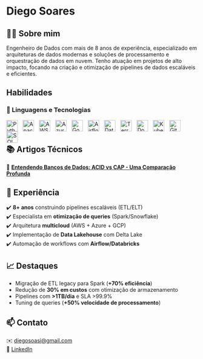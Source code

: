 # Diego Soares  

## 👨‍💻 Sobre mim

Engenheiro de Dados com mais de 8 anos de experiência, especializado em arquiteturas de dados modernas e soluções de processamento e orquestração de dados em nuvem. Tenho atuação em projetos de alto impacto, focando na criação e otimização de pipelines de dados escaláveis e eficientes.

##  Habilidades  

### 🤖 Linguagens e Tecnologias

<img 
    align="left" 
    alt="Python"
    title="Python" 
    width="30px" 
    style="padding-right: 10px;" 
    src="https://cdn.jsdelivr.net/gh/devicons/devicon@latest/icons/python/python-original.svg" 
/>
<img 
    align="left" 
    alt="Apache Spark" 
    title="Apache Spark"
    width="30px" 
    style="padding-right: 10px;" 
    src="https://cdn.jsdelivr.net/gh/devicons/devicon@latest/icons/apachespark/apachespark-original.svg" 
/>
<img 
    align="left" 
    alt="AWS"
    title="AWS" 
    width="30px" 
    style="padding-right: 10px;" 
    src="https://d1.awsstatic.com/logos/aws-logo-lockups/poweredby-aws-dark-bg.svg" 
/>
<img 
    align="left" 
    alt="Azure" 
    title="Azure"
    width="30px" 
    style="padding-right: 10px;" 
    src="https://cdn.jsdelivr.net/gh/devicons/devicon@latest/icons/azure/azure-original.svg" 
/>
<img 
    align="left" 
    alt="Google Cloud" 
    title="Google Cloud"
    width="30px" 
    style="padding-right: 10px;" 
    src="https://cdn.jsdelivr.net/gh/devicons/devicon@latest/icons/googlecloud/googlecloud-original.svg" 
/>
<img 
    align="left" 
    alt="Airflow" 
    title="Airflow"
    width="30px" 
    style="padding-right: 10px;" 
    src="https://cdn.jsdelivr.net/gh/devicons/devicon@latest/icons/apacheairflow/apacheairflow-original.svg" 
/>
<img 
    align="left" 
    alt="Databricks" 
    title="Databricks"
    width="30px" 
    style="padding-right: 10px;" 
    src="https://cdn.simpleicons.org/databricks/FF3621" 
/>
<img 
    align="left" 
    alt="Terraform" 
    title="Terraform"
    width="30px" 
    style="padding-right: 10px;" 
    src="https://cdn.jsdelivr.net/gh/devicons/devicon@latest/icons/terraform/terraform-original.svg" 
/>
<img 
    align="left" 
    alt="Docker" 
    title="Docker"
    width="30px" 
    style="padding-right: 10px;" 
    src="https://cdn.jsdelivr.net/gh/devicons/devicon@latest/icons/docker/docker-original.svg" 
/>
<img 
    align="left" 
    alt="Kubernetes" 
    title="Kubernetes"
    width="30px" 
    style="padding-right: 10px;" 
    src="https://cdn.jsdelivr.net/gh/devicons/devicon@latest/icons/kubernetes/kubernetes-original.svg" 
/>
<img 
    align="left" 
    alt="Git" 
    title="Git"
    width="30px" 
    style="padding-right: 10px;" 
    src="https://cdn.jsdelivr.net/gh/devicons/devicon@latest/icons/git/git-original.svg" 
/>
<img 
    align="left" 
    alt="SQL" 
    title="SQL"
    width="30px" 
    style="padding-right: 10px;" 
    src="https://cdn.jsdelivr.net/gh/devicons/devicon@latest/icons/postgresql/postgresql-original.svg" 
/>

<br/>
<br/>

## 📚 Artigos Técnicos

🔗 **[Entendendo Bancos de Dados: ACID vs CAP - Uma Comparação Profunda](https://medium.com/@diegosoasi/entendendo-bancos-de-dados-acid-vs-cap-uma-comparação-profunda-52845ac49346)**  

## 🚀 Experiência  
✔️ **8+ anos** construindo pipelines escaláveis (ETL/ELT)  
✔️ Especialista em **otimização de queries** (Spark/Snowflake)  
✔️ Arquitetura **multicloud** (AWS + Azure + GCP)  
✔️ Implementação de **Data Lakehouse** com Delta Lake  
✔️ Automação de workflows com **Airflow/Databricks**  

## 📈 Destaques  
- Migração de ETL legacy para Spark (**+70% eficiência**)  
- Redução de **30% em custos** com otimização de armazenamento  
- Pipelines com **>1TB/dia** e SLA >99.9%  
- Tuning de queries (**+50% velocidade de processamento**)  

## 📫 Contato  
✉️ diegosoasi@gmail.com  
🔗 [LinkedIn](https://www.linkedin.com/in/diego-soares-8b20798b/)
